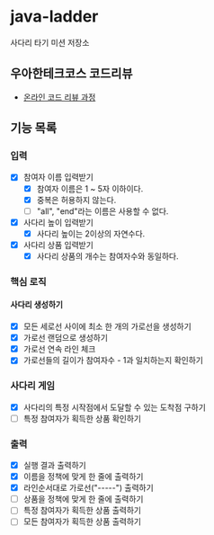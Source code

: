 # java-ladder

사다리 타기 미션 저장소

## 우아한테크코스 코드리뷰

- [온라인 코드 리뷰 과정](https://github.com/woowacourse/woowacourse-docs/blob/master/maincourse/README.md)

## 기능 목록

### 입력
-[x] 참여자 이름 입력받기
  - [x] 참여자 이름은 1 ~ 5자 이하이다. 
  - [x] 중복은 허용하지 않는다.
  - [ ] "all", "end"라는 이름은 사용할 수 없다.
- [x] 사다리 높이 입력받기
  - [x] 사다리 높이는 2이상의 자연수다.
- [x] 사다리 상품 입력받기
  - [x] 사다리 상품의 개수는 참여자수와 동일하다.

### 핵심 로직

#### 사다리 생성하기
- [x] 모든 세로선 사이에 최소 한 개의 가로선을 생성하기
- [x] 가로선 랜덤으로 생성하기
- [x] 가로선 연속 라인 체크
- [x] 가로선들의 길이가 참여자수 - 1과 일치하는지 확인하기

### 사다리 게임
- [x] 사다리의 특정 시작점에서 도달할 수 있는 도착점 구하기
- [ ] 특정 참여자가 획득한 상품 확인하기

### 출력
- [x] 실행 결과 출력하기
- [x] 이름을 정책에 맞게 한 줄에 출력하기
- [x] 라인순서대로 가로선("-----") 출력하기
- [ ] 상품을 정책에 맞게 한 줄에 출력하기
- [ ] 특정 참여자가 획득한 상품 출력하기
- [ ] 모든 참여자가 획득한 상품 출력하기